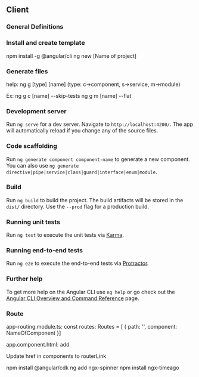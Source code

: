 ## Client

### General Definitions


### Install and create template
npm install -g @angular/cli
ng new [Name of project]

### Generate files
help: ng g [type] [name] (type: c->component, s->service, m->module)

Ex: ng g c [name] --skip-tests
ng g m [name] --flat

### Development server

Run `ng serve` for a dev server. Navigate to `http://localhost:4200/`. The app will automatically reload if you change any of the source files.

### Code scaffolding

Run `ng generate component component-name` to generate a new component. You can also use `ng generate directive|pipe|service|class|guard|interface|enum|module`.

### Build

Run `ng build` to build the project. The build artifacts will be stored in the `dist/` directory. Use the `--prod` flag for a production build.

### Running unit tests

Run `ng test` to execute the unit tests via [Karma](https://karma-runner.github.io).

### Running end-to-end tests

Run `ng e2e` to execute the end-to-end tests via [Protractor](http://www.protractortest.org/).

### Further help

To get more help on the Angular CLI use `ng help` or go check out the [Angular CLI Overview and Command Reference](https://angular.io/cli) page.

### Route 

app-routing.module.ts: const routes: Routes = [ { path: '', component: NameOfComponent }]

app.component.html: add <router-outlet></router-outlet>

Update href in components to routerLink

npm install @angular/cdk
ng add ngx-spinner
npm install ngx-timeago